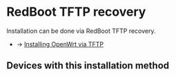 # RedBoot TFTP recovery

Installation can be done via RedBoot TFTP recovery.

- → [Installing OpenWrt via TFTP](/docs/guide-user/installation/generic.flashing.tftp "docs:guide-user:installation:generic.flashing.tftp")

## Devices with this installation method
